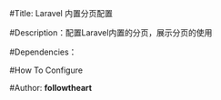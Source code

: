 #Title: Laravel 内置分页配置

#Description：配置Laravel内置的分页，展示分页的使用


#Dependencies：


#How To Configure 

#Author: **followtheart**
